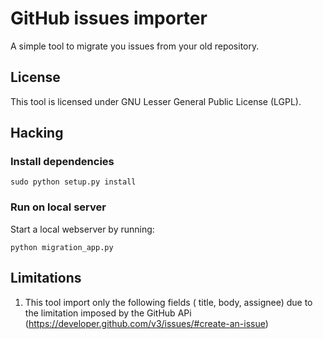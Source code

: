 # GitHub issues importer
A simple tool to migrate you issues from your old repository. 

## License
This tool is licensed under GNU Lesser General Public License (LGPL).


## Hacking
### Install dependencies

    sudo python setup.py install 


### Run on local server
Start a local webserver by running:

    python migration_app.py 



## Limitations
1. This tool import only the following fields ( title, body, assignee) due to the limitation imposed by the  GitHub APi (https://developer.github.com/v3/issues/#create-an-issue)


